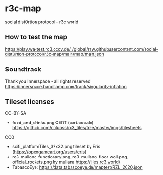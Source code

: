 # r3c-map
social dist0rtion protocol - r3c world 

## How to test the map

https://play.wa-test.rc3.cccv.de/_/global/raw.githubusercontent.com/social-dist0rtion-protocol/r3c-map/main/map/main.json

## Soundtrack

Thank you Innerspace - all rights reserved: https://innerspace.bandcamp.com/track/singularity-inflation


## Tileset licenses

CC-BY-SA
* food_and_drinks.png CERT (cert.ccc.de) https://github.com/cbluoss/rc3_tiles/tree/master/imgs/tilesheets

CC0

* scifi_platformTiles_32x32.png tileset by Eris (https://opengameart.org/users/eris)
* rc3-mullana-functionary.png, rc3-mullana-floor-wall.png, official_rockets.png by mullana https://tiles.rc3.world/
* TabascoEye: https://data.tabascoeye.de/maptest/RZL_2020.json
